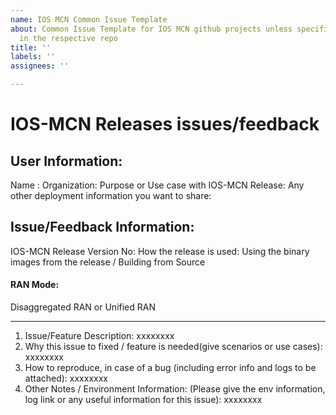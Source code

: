 ```yaml
---
name: IOS MCN Common Issue Template
about: Common Issue Template for IOS MCN github projects unless specified
  in the respective repo
title: ''
labels: ''
assignees: ''

---
```


IOS-MCN Releases issues/feedback
================================
User Information:
-----------------
Name :
Organization:
Purpose or Use case with IOS-MCN Release:
Any other deployment information you want to share:

Issue/Feedback Information:
---------------------------
IOS-MCN Release Version No:
How the release is used:
Using the binary images from the release / Building from Source

#### RAN Mode: 
Disaggregated RAN or Unified RAN

-----------------

1. Issue/Feature Description:
xxxxxxxx
2. Why this issue to fixed / feature is needed(give scenarios or use cases):
xxxxxxxx
3. How to reproduce, in case of a bug (including error info and logs to be attached):
xxxxxxxx
4. Other Notes /  Environment Information: (Please give the env information, log link or any useful information for this issue):
xxxxxxxx
